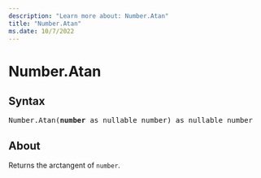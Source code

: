 ```yaml
---
description: "Learn more about: Number.Atan"
title: "Number.Atan"
ms.date: 10/7/2022
---
```

# Number.Atan

## Syntax

<pre>
Number.Atan(<b>number</b> as nullable number) as nullable number
</pre>

## About

Returns the arctangent of `number`.
